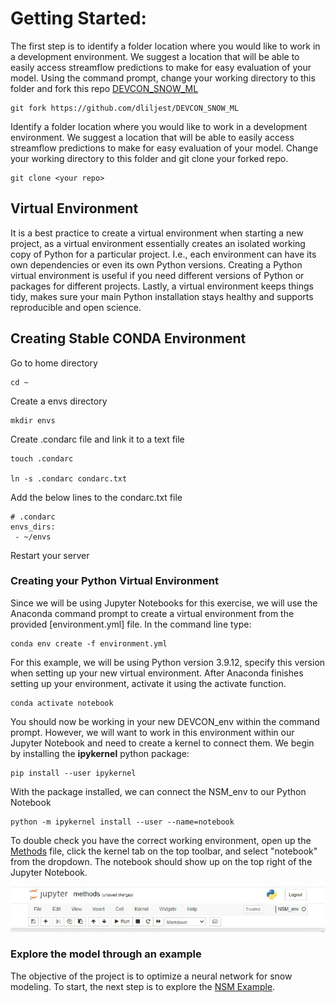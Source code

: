 




# Getting Started: 
The first step is to identify a folder location where you would like to work in a development environment.
We suggest a location that will be able to easily access streamflow predictions to make for easy evaluation of your model.
Using the command prompt, change your working directory to this folder and fork this repo [DEVCON_SNOW_ML](https://github.com/dliljest/DEVCON_SNOW_ML)

    git fork https://github.com/dliljest/DEVCON_SNOW_ML

Identify a folder location where you would like to work in a development environment.
We suggest a location that will be able to easily access streamflow predictions to make for easy evaluation of your model.
Change your working directory to this folder and git clone your forked repo. 

    git clone <your repo>

## Virtual Environment
It is a best practice to create a virtual environment when starting a new project, as a virtual environment essentially creates an isolated working copy of Python for a particular project. 
I.e., each environment can have its own dependencies or even its own Python versions.
Creating a Python virtual environment is useful if you need different versions of Python or packages for different projects.
Lastly, a virtual environment keeps things tidy, makes sure your main Python installation stays healthy and supports reproducible and open science.

## Creating Stable CONDA Environment
Go to home directory
```
cd ~
```
Create a envs directory
```
mkdir envs
```
Create .condarc file and link it to a text file
```
touch .condarc

ln -s .condarc condarc.txt
```
Add the below lines to the condarc.txt file
```
# .condarc
envs_dirs:
 - ~/envs
```
Restart your server

### Creating your Python Virtual Environment
Since we will be using Jupyter Notebooks for this exercise, we will use the Anaconda command prompt to create a virtual environment from the provided [environment.yml] file. 
In the command line type: 

    conda env create -f environment.yml

For this example, we will be using Python version 3.9.12, specify this version when setting up your new virtual environment.
After Anaconda finishes setting up your environment, activate it using the activate function.

    conda activate notebook 

You should now be working in your new DEVCON_env within the command prompt. 
However, we will want to work in this environment within our Jupyter Notebook and need to create a kernel to connect them.
We begin by installing the **ipykernel** python package:

    pip install --user ipykernel

With the package installed, we can connect the NSM_env to our Python Notebook

    python -m ipykernel install --user --name=notebook 

To double check you have the correct working environment, open up the [Methods](./workbook/NSM_Example/methods.ipynb) file, click the kernel tab on the top toolbar, and select "notebook" from the dropdown. 
The notebook should show up on the top right of the Jupyter Notebook.

![environment](./workbook/NSM_Example/Images/NSM-Kernel.JPG)

### Explore the model through an example

The objective of the project is to optimize a neural network for snow modeling.
To start, the next step is to explore the [NSM Example](./workbook/NSM_Example/methods.ipynb).
